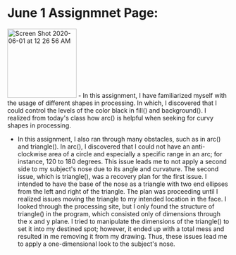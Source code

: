 # June 1 Assignmnet Page:
<img width="157" alt="Screen Shot 2020-06-01 at 12 26 56 AM" src="https://user-images.githubusercontent.com/60816393/83362033-30148480-a39f-11ea-912d-dce71cba347e.png">
- In this assignment, I have familiarized myself with the usage of different shapes in processing. In which, I discovered that I could control the levels of the color black in fill() and background(). I realized from today's class how arc() is helpful when seeking for curvy shapes in processing.

- In this assignment, I also ran through many obstacles, such as in arc() and triangle(). In arc(), I discovered that I could not have an anti-clockwise area of a circle and especially a specific range in an arc; for instance, 120 to 180 degrees. This issue leads me to not apply a second side to my subject's nose due to its angle and curvature. The second issue, which is triangle(), was a recovery plan for the first issue. I intended to have the base of the nose as a triangle with two end ellipses from the left and right of the triangle. The plan was proceeding until I realized issues moving the triangle to my intended location in the face. I looked through the processing site, but I only found the structure of triangle() in the program, which consisted only of dimensions through the x and y plane. I tried to manipulate the dimensions of the triangle() to set it into my destined spot; however, it ended up with a total mess and resulted in me removing it from my drawing. Thus, these issues lead me to apply a one-dimensional look to the subject's nose.
